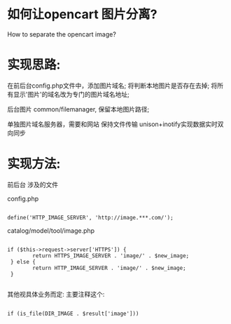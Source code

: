 # 如何让opencart 图片分离? 

How to separate the opencart image?

# 实现思路:
在前后台config.php文件中，添加图片域名;
将判断本地图片是否存在去掉;
将所有显示'图片'的域名改为专门的图片域名地址;

后台图片 common/filemanager, 保留本地图片路径;

单独图片域名服务器，需要和网站 保持文件传输
unison+inotify实现数据实时双向同步


# 实现方法:
前后台 涉及的文件

config.php    
<pre><code>
define('HTTP_IMAGE_SERVER', 'http://image.***.com/');
</code></pre>
  
catalog/model/tool/image.php
<pre><code>
if ($this->request->server['HTTPS']) {
		return HTTPS_IMAGE_SERVER . 'image/' . $new_image;
 } else {
		return HTTP_IMAGE_SERVER . 'image/' . $new_image;
 }
  </code></pre>
	
其他视具体业务而定:
主要注释这个:
<pre><code>
if (is_file(DIR_IMAGE . $result['image'])) 
</code></pre>
